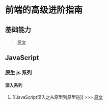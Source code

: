 # 前端的高级进阶指南

## 基础能力

> [原文](https://juejin.cn/post/6844904115428917255)

## JavaScript

### 原生 js 系列

#### 深入系列

1. [[JavaScript深入之从原型到原型链]] >>> [原文](https://github.com/mqyqingfeng/Blog/issues/2)